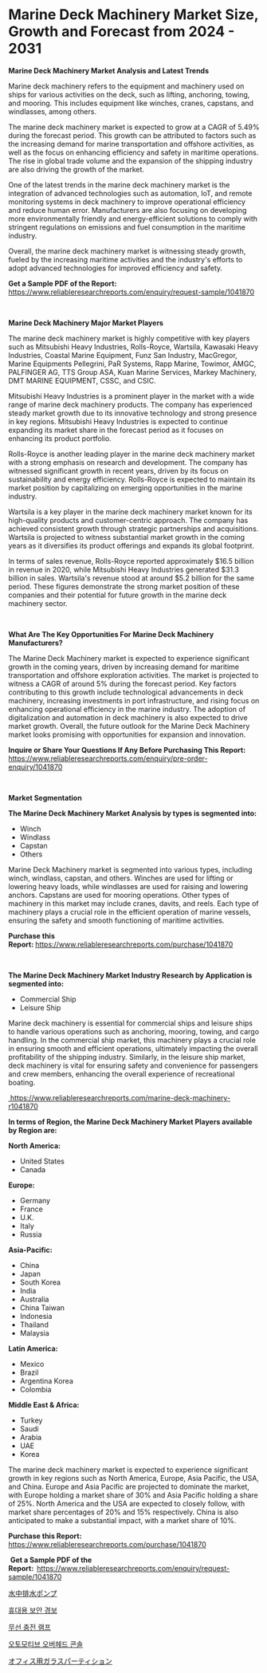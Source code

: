 <p><h1>Marine Deck Machinery Market Size, Growth and Forecast from 2024 - 2031</h1></p><p><strong>Marine Deck Machinery Market Analysis and Latest Trends</strong></p>
<p><p>Marine deck machinery refers to the equipment and machinery used on ships for various activities on the deck, such as lifting, anchoring, towing, and mooring. This includes equipment like winches, cranes, capstans, and windlasses, among others.</p><p>The marine deck machinery market is expected to grow at a CAGR of 5.49% during the forecast period. This growth can be attributed to factors such as the increasing demand for marine transportation and offshore activities, as well as the focus on enhancing efficiency and safety in maritime operations. The rise in global trade volume and the expansion of the shipping industry are also driving the growth of the market.</p><p>One of the latest trends in the marine deck machinery market is the integration of advanced technologies such as automation, IoT, and remote monitoring systems in deck machinery to improve operational efficiency and reduce human error. Manufacturers are also focusing on developing more environmentally friendly and energy-efficient solutions to comply with stringent regulations on emissions and fuel consumption in the maritime industry.</p><p>Overall, the marine deck machinery market is witnessing steady growth, fueled by the increasing maritime activities and the industry's efforts to adopt advanced technologies for improved efficiency and safety.</p></p>
<p><strong>Get a Sample PDF of the Report:&nbsp;</strong> <a href="https://www.reliableresearchreports.com/enquiry/request-sample/1041870">https://www.reliableresearchreports.com/enquiry/request-sample/1041870</a></p>
<p>&nbsp;</p>
<p><strong>Marine Deck Machinery Major Market Players</strong></p>
<p><p>The marine deck machinery market is highly competitive with key players such as Mitsubishi Heavy Industries, Rolls-Royce, Wartsila, Kawasaki Heavy Industries, Coastal Marine Equipment, Funz San Industry, MacGregor, Marine Equipments Pellegrini, PaR Systems, Rapp Marine, Towimor, AMGC, PALFINGER AG, TTS Group ASA, Kuan Marine Services, Markey Machinery, DMT MARINE EQUIPMENT, CSSC, and CSIC.</p><p>Mitsubishi Heavy Industries is a prominent player in the market with a wide range of marine deck machinery products. The company has experienced steady market growth due to its innovative technology and strong presence in key regions. Mitsubishi Heavy Industries is expected to continue expanding its market share in the forecast period as it focuses on enhancing its product portfolio.</p><p>Rolls-Royce is another leading player in the marine deck machinery market with a strong emphasis on research and development. The company has witnessed significant growth in recent years, driven by its focus on sustainability and energy efficiency. Rolls-Royce is expected to maintain its market position by capitalizing on emerging opportunities in the marine industry.</p><p>Wartsila is a key player in the marine deck machinery market known for its high-quality products and customer-centric approach. The company has achieved consistent growth through strategic partnerships and acquisitions. Wartsila is projected to witness substantial market growth in the coming years as it diversifies its product offerings and expands its global footprint.</p><p>In terms of sales revenue, Rolls-Royce reported approximately $16.5 billion in revenue in 2020, while Mitsubishi Heavy Industries generated $31.3 billion in sales. Wartsila's revenue stood at around $5.2 billion for the same period. These figures demonstrate the strong market position of these companies and their potential for future growth in the marine deck machinery sector.</p></p>
<p>&nbsp;</p>
<p><strong>What Are The Key Opportunities For Marine Deck Machinery Manufacturers?</strong></p>
<p><p>The Marine Deck Machinery market is expected to experience significant growth in the coming years, driven by increasing demand for maritime transportation and offshore exploration activities. The market is projected to witness a CAGR of around 5% during the forecast period. Key factors contributing to this growth include technological advancements in deck machinery, increasing investments in port infrastructure, and rising focus on enhancing operational efficiency in the marine industry. The adoption of digitalization and automation in deck machinery is also expected to drive market growth. Overall, the future outlook for the Marine Deck Machinery market looks promising with opportunities for expansion and innovation.</p></p>
<p><strong>Inquire or Share Your Questions If Any Before Purchasing This Report:</strong> <a href="https://www.reliableresearchreports.com/enquiry/pre-order-enquiry/1041870">https://www.reliableresearchreports.com/enquiry/pre-order-enquiry/1041870</a></p>
<p>&nbsp;</p>
<p><strong>Market Segmentation</strong></p>
<p><strong>The Marine Deck Machinery Market Analysis by types is segmented into:</strong></p>
<p><ul><li>Winch</li><li>Windlass</li><li>Capstan</li><li>Others</li></ul></p>
<p><p>Marine Deck Machinery market is segmented into various types, including winch, windlass, capstan, and others. Winches are used for lifting or lowering heavy loads, while windlasses are used for raising and lowering anchors. Capstans are used for mooring operations. Other types of machinery in this market may include cranes, davits, and reels. Each type of machinery plays a crucial role in the efficient operation of marine vessels, ensuring the safety and smooth functioning of maritime activities.</p></p>
<p><strong>Purchase this Report:&nbsp;</strong><a href="https://www.reliableresearchreports.com/purchase/1041870">https://www.reliableresearchreports.com/purchase/1041870</a></p>
<p>&nbsp;</p>
<p><strong>The Marine Deck Machinery Market Industry Research by Application is segmented into:</strong></p>
<p><ul><li>Commercial Ship</li><li>Leisure Ship</li></ul></p>
<p><p>Marine deck machinery is essential for commercial ships and leisure ships to handle various operations such as anchoring, mooring, towing, and cargo handling. In the commercial ship market, this machinery plays a crucial role in ensuring smooth and efficient operations, ultimately impacting the overall profitability of the shipping industry. Similarly, in the leisure ship market, deck machinery is vital for ensuring safety and convenience for passengers and crew members, enhancing the overall experience of recreational boating.</p></p>
<p><a href="https://www.reliableresearchreports.com/marine-deck-machinery-r1041870">&nbsp;https://www.reliableresearchreports.com/marine-deck-machinery-r1041870</a></p>
<p><strong>In terms of Region, the Marine Deck Machinery Market Players available by Region are:</strong></p>
<p>
    <p> <strong> North America: </strong>
        <ul>
            <li>United States</li>
            <li>Canada</li>
        </ul>
        </p> 
    <p> <strong> Europe: </strong>
        <ul>
            <li>Germany</li>
            <li>France</li>
            <li>U.K.</li>
            <li>Italy</li>
            <li>Russia</li>
        </ul>
        </p> 
    <p> <strong> Asia-Pacific: </strong>
        <ul>
            <li>China</li>
            <li>Japan</li>
            <li>South Korea</li>
            <li>India</li>
            <li>Australia</li>
            <li>China Taiwan</li>
            <li>Indonesia</li>
            <li>Thailand</li>
            <li>Malaysia</li>
        </ul>
        </p> 
    <p> <strong> Latin America: </strong>
        <ul>
            <li>Mexico</li>
            <li>Brazil</li>
            <li>Argentina Korea</li>
            <li>Colombia</li>
        </ul>
        </p> 
    <p> <strong> Middle East & Africa: </strong>
        <ul>
            <li>Turkey</li>
            <li>Saudi</li>
            <li>Arabia</li>
            <li>UAE</li>
            <li>Korea</li>
        </ul>
    </p>
    </p>
<p><p>The marine deck machinery market is expected to experience significant growth in key regions such as North America, Europe, Asia Pacific, the USA, and China. Europe and Asia Pacific are projected to dominate the market, with Europe holding a market share of 30% and Asia Pacific holding a share of 25%. North America and the USA are expected to closely follow, with market share percentages of 20% and 15% respectively. China is also anticipated to make a substantial impact, with a market share of 10%.</p></p>
<p><strong>Purchase this Report: </strong><a href="https://www.reliableresearchreports.com/purchase/1041870">https://www.reliableresearchreports.com/purchase/1041870</a></p>
<p>&nbsp;<strong>Get a Sample PDF of the Report:&nbsp;&nbsp;</strong><a href="https://www.reliableresearchreports.com/enquiry/request-sample/1041870">https://www.reliableresearchreports.com/enquiry/request-sample/1041870</a></p>
<p><strong></strong></p>
<p><p><a href="https://medium.com/@santosuigrtley997836/%E6%B0%B4%E4%B8%AD%E6%8E%92%E6%B0%B4%E3%83%9D%E3%83%B3%E3%83%97%E5%B8%82%E5%A0%B4%E3%81%AF-2031%E5%B9%B4%E3%81%BE%E3%81%A7%E3%81%AE%E5%B8%82%E5%A0%B4%E3%82%B7%E3%82%A7%E3%82%A2-%E3%82%B5%E3%82%A4%E3%82%BA-%E4%BA%88%E6%B8%AC%E3%81%AB%E7%84%A6%E7%82%B9%E3%82%92%E5%BD%93%E3%81%A6%E3%81%A6%E3%81%84%E3%81%BE%E3%81%99-9aee35edee94">水中排水ポンプ</a></p><p><a href="https://medium.com/@percymckty3ytenzie89676/%ED%9C%B4%EB%8C%80%EC%9A%A9-%EB%B3%B4%EC%95%88-%EA%B2%BD%EB%B3%B4%EC%9E%A5%EC%B9%98-%EC%8B%9C%EC%9E%A5-%EB%B6%84%EC%84%9D-cagr-%EC%8B%9C%EC%9E%A5-%EC%84%B8%EB%B6%84%ED%99%94-%EB%B0%8F-%EA%B8%80%EB%A1%9C%EB%B2%8C-%EC%82%B0%EC%97%85-%EA%B0%9C%EC%9A%94-ceb98fac25c3">휴대용 보안 경보</a></p><p><a href="https://medium.com/@avramcornescu20221/%EC%99%80%EC%9D%B4%EC%96%B4%EB%A0%88%EC%8A%A4-%EC%B6%A9%EC%A0%84-%EB%9E%A8%ED%94%84-%EC%8B%9C%EC%9E%A5-%EA%B7%9C%EB%AA%A8-cagr-%ED%8A%B8%EB%A0%8C%EB%93%9C-2024-2030-d40296b549a6">무선 충전 램프</a></p><p><a href="https://github.com/bunxhcci35271755/Market-Research-Report-List-1/blob/main/390819419696.md">오토모티브 오버헤드 콘솔</a></p><p><a href="https://medium.com/@jonathanforsyth44/%E3%82%AA%E3%83%95%E3%82%A3%E3%82%B9%E7%94%A8%E3%82%AC%E3%83%A9%E3%82%B9%E3%83%91%E3%83%BC%E3%83%86%E3%83%BC%E3%82%B7%E3%83%A7%E3%83%B3%E5%B8%82%E5%A0%B4-%E7%A8%AE%E9%A1%9E-%E7%94%A8%E9%80%94-%E5%9C%B0%E7%90%86%E5%88%A5%E3%81%AE%E7%B7%8F%E5%90%88%E8%A9%95%E4%BE%A1-184673cb3cf7">オフィス用ガラスパーティション</a></p></p>